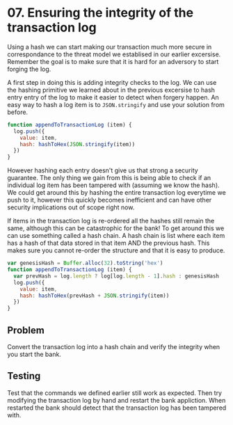 # 07. Ensuring the integrity of the transaction log

Using a hash we can start making our transaction much more secure in correspondance to the threat model we establised in our earlier excersise. Remember the goal is to make sure that it is hard for an adversory to start forging the log.

A first step in doing this is adding integrity checks to the log. We can use the hashing primitive we learned about in the previous excersise to hash entry entry of the log to make it easier to detect when forgery happen. An easy way to hash a log item is to `JSON.stringify` and use your solution from before.

```js
function appendToTransactionLog (item) {
  log.push({
    value: item,
    hash: hashToHex(JSON.stringify(item))
  })
}
```

However hashing each entry doesn't give us that strong a security guarantee. The only thing we gain from this is being able to check if an individual log item has been tampered with (assuming we know the hash). We could get around this by hashing the entire transaction log everytime we push to it, however this quickly becomes inefficient and can have other security implications out of scope right now.

If items in the transaction log is re-ordered all the hashes still remain the same, although this can be catastrophic for the bank! To get around this we can use something called a hash chain. A hash chain is list where each item has a hash of that data stored in that item AND the previous hash. This makes sure you cannot re-order the structure and that it is easy to produce.

```js
var genesisHash = Buffer.alloc(32).toString('hex')
function appendToTransactionLog (item) {
  var prevHash = log.length ? log[log.length - 1].hash : genesisHash
  log.push({
    value: item,
    hash: hashToHex(prevHash + JSON.stringify(item))
  })
}
```

## Problem

Convert the transaction log into a hash chain and verify the integrity when you start the bank.

## Testing

Test that the commands we defined earlier still work as expected. Then try modifying the transaction log by hand and restart the bank appliction. When restarted the bank should detect that the transaction log has been tampered with.
